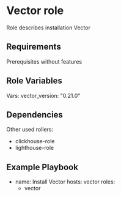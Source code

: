Vector role
=========

Role describes installation Vector

Requirements
------------

Prerequisites without features

Role Variables
--------------

Vars:
vector_version: "0.21.0"

Dependencies
------------

Other used rollers:
- clickhouse-role
- lighthouse-role

Example Playbook
----------------
- name: Install Vector
  hosts: vector
  roles:
    - vector


